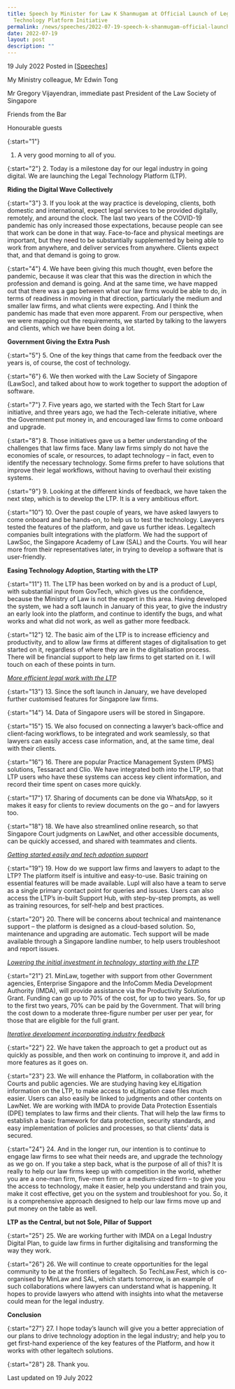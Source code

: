 ```yaml
---
title: Speech by Minister for Law K Shanmugam at Official Launch of Legal
  Technology Platform Initiative
permalink: /news/speeches/2022-07-19-speech-k-shanmugam-official-launch-legal-technology-platform-initiative
date: 2022-07-19
layout: post
description: ""
---
```

19 July 2022 Posted in [[Speeches](/news/speeches)]

My Ministry colleague, Mr Edwin Tong

Mr Gregory Vijayendran, immediate past President of the Law Society of Singapore 

Friends from the Bar 

Honourable guests 

{:start="1"}
1.	A very good morning to all of you. 

{:start="2"}
2.	Today is a milestone day for our legal industry in going digital. We are launching the Legal Technology Platform (LTP). 

**Riding the Digital Wave Collectively**

{:start="3"}
3.	If you look at the way practice is developing, clients, both domestic and international, expect legal services to be provided digitally, remotely, and around the clock. The last two years of the COVID-19 pandemic has only increased those expectations, because people can see that work can be done in that way. Face-to-face and physical meetings are important, but they need to be substantially supplemented by being able to work from anywhere, and deliver services from anywhere. Clients expect that, and that demand is going to grow. 

{:start="4"}
4.	We have been giving this much thought, even before the pandemic, because it was clear that this was the direction in which the profession and demand is going. And at the same time, we have mapped out that there was a gap between what our law firms would be able to do, in terms of readiness in moving in that direction, particularly the medium and smaller law firms, and what clients were expecting. And I think the pandemic has made that even more apparent. From our perspective, when we were mapping out the requirements, we started by talking to the lawyers and clients, which we have been doing a lot. 

**Government Giving the Extra Push**

{:start="5"}
5.	One of the key things that came from the feedback over the years is, of course, the cost of technology.

{:start="6"}
6.	We then worked with the Law Society of Singapore (LawSoc), and talked about how to work together to support the adoption of software.

{:start="7"}
 7.	Five years ago, we started with the Tech Start for Law initiative, and three years ago, we had the Tech-celerate initiative, where the Government put money in, and encouraged law firms to come onboard and upgrade. 

{:start="8"}
 8.	Those initiatives gave us a better understanding of the challenges that law firms face.  Many law firms simply do not have the economies of scale, or resources, to adapt technology – in fact, even to identify the necessary technology. Some firms prefer to have solutions that improve their legal workflows, without having to overhaul their existing systems.

{:start="9"}
9.	Looking at the different kinds of feedback, we have taken the next step, which is to develop the LTP. It is a very ambitious effort.

{:start="10"}
10.	Over the past couple of years, we have asked lawyers to come onboard and be hands-on, to help us to test the technology. Lawyers tested the features of the platform, and gave us further ideas. Legaltech companies built integrations with the platform. We had the support of LawSoc, the Singapore Academy of Law (SAL) and the Courts. You will hear more from their representatives later, in trying to develop a software that is user-friendly.

**Easing Technology Adoption, Starting with the LTP**

{:start="11"}
11.	The LTP has been worked on by and is a product of Lupl, with substantial input from GovTech, which gives us the confidence, because the Ministry of Law is not the expert in this area. Having developed the system, we had a soft launch in January of this year, to give the industry an early look into the platform, and continue to identify the bugs, and what works and what did not work, as well as gather more feedback.

{:start="12"}
12.	The basic aim of the LTP is to increase efficiency and productivity, and to allow law firms at different stages of digitalisation to get started on it, regardless of where they are in the digitalisation process. There will be financial support to help law firms to get started on it. I will touch on each of these points in turn.

<u><i>More efficient legal work with the LTP</i></u>

{:start="13"}
13.	Since the soft launch in January, we have developed further customised features for Singapore law firms.

{:start="14"}
14.	Data of Singapore users will be stored in Singapore.

{:start="15"}
15.	We also focused on connecting a lawyer’s back-office and client-facing workflows, to be integrated and work seamlessly, so that lawyers can easily access case information, and, at the same time, deal with their clients.

{:start="16"}
16.	There are popular Practice Management System (PMS) solutions, Tessaract and Clio. We have integrated both into the LTP, so that LTP users who have these systems can access key client information, and record their time spent on cases more quickly. 

{:start="17"}
17.	Sharing of documents can be done via WhatsApp, so it makes it easy for clients to review documents on the go – and for lawyers too.

{:start="18"}
18.	We have also streamlined online research, so that Singapore Court judgments on LawNet, and other accessible documents, can be quickly accessed, and shared with teammates and clients.

<u><i>Getting started easily and tech adoption support</i></u>

{:start="19"}
19.	How do we support law firms and lawyers to adapt to the LTP? The platform itself is intuitive and easy-to-use. Basic training on essential features will be made available. Lupl will also have a team to serve as a single primary contact point for queries and issues. Users can also access the LTP’s in-built Support Hub, with step-by-step prompts, as well as training resources, for self-help and best practices.

{:start="20"}
20.	There will be concerns about technical and maintenance support – the platform is designed as a cloud-based solution. So, maintenance and upgrading are automatic. Tech support will be made available through a Singapore landline number, to help users troubleshoot and report issues. 

<u><i>Lowering the initial investment in technology, starting with the LTP</i></u>

{:start="21"}
21.	MinLaw, together with support from other Government agencies, Enterprise Singapore and the InfoComm Media Development Authority (IMDA), will provide assistance via the Productivity Solutions Grant. Funding can go up to 70% of the cost, for up to two years. So, for up to the first two years, 70% can be paid by the Government. That will bring the cost down to a moderate three-figure number per user per year, for those that are eligible for the full grant. 

<u><i>Iterative development incorporating industry feedback</i></u>

{:start="22"}
22.	We have taken the approach to get a product out as quickly as possible, and then work on continuing to improve it, and add in more features as it goes on. 

{:start="23"}
23.	We will enhance the Platform, in collaboration with the Courts and public agencies. We are studying having key eLitigation information on the LTP, to make access to eLitigation case files much easier. Users can also easily be linked to judgments and other contents on LawNet. We are working with IMDA to provide Data Protection Essentials (DPE) templates to law firms and their clients. That will help the law firms to establish a basic framework for data protection, security standards, and easy implementation of policies and processes, so that clients’ data is secured.

{:start="24"}
24.	And in the longer run, our intention is to continue to engage law firms to see what their needs are, and upgrade the technology as we go on. If you take a step back, what is the purpose of all of this? It is really to help our law firms keep up with competition in the world, whether you are a one-man firm, five-men firm or a medium-sized firm – to give you the access to technology, make it easier, help you understand and train you, make it cost effective, get you on the system and troubleshoot for you. So, it is a comprehensive approach designed to help our law firms move up and put money on the table as well. 

**LTP as the Central, but not Sole, Pillar of Support**

{:start="25"}
25.	We are working further with IMDA on a Legal Industry Digital Plan, to guide law firms in further digitalising and transforming the way they work.

{:start="26"}
26.	We will continue to create opportunities for the legal community to be at the frontiers of legaltech. So TechLaw.Fest, which is co-organised by MinLaw and SAL, which starts tomorrow, is an example of such collaborations where lawyers can understand what is happening. It hopes to provide lawyers who attend with insights into what the metaverse could mean for the legal industry.

**Conclusion**

{:start="27"}
27.	I hope today’s launch will give you a better appreciation of our plans to drive technology adoption in the legal industry; and help you to get first-hand experience of the key features of the Platform, and how it works with other legaltech solutions.

{:start="28"}
28.	Thank you.

<p class="right-side-updated">Last updated on 19 July 2022</p>